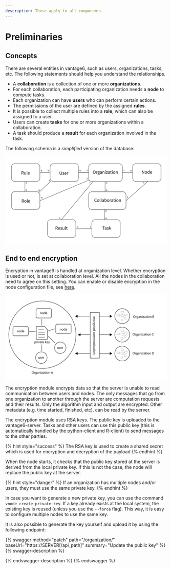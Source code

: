 ```yaml
---
description: These apply to all components
---
```


# Preliminaries

## Concepts

There are several entities in vantage6, such as users, organizations, tasks, etc. The following statements should help you understand the relationships.&#x20;

* A **collaboration** is a collection of one or more **organizations**.&#x20;
* For each collaboration, each participating organization needs a **node** to compute tasks.&#x20;
* Each organization can have **users** who can perform certain actions.&#x20;
* The permissions of the user are defined by the assigned **rules**.&#x20;
* It is possible to collect multiple rules into a **role**, which can also be assigned to a user.
* Users can create **tasks** for one or more organizations within a collaboration.
* A task should produce a **result** for each organization involved in the task.

The following schema is a _simplified_ version of the database:

![Simplified database model](<../.gitbook/assets/Artboard 1@4x (2).png>)

## End to end encryption

Encryption in vantage6 is handled at organization level. Whether encryption is used or not, is set at collaboration level. All the nodes in the collaboration need to agree on this setting. You can enable or disable encryption in the node configuration file, see [here](running-the-node/configuration.md#configuration-file-structure).

![Encryption takes place between organizations therefore all nodes and users from the a single organization should use the same private key.](<../.gitbook/assets/Artboard 1@4x (3).png>)

The encryption module encrypts data so that the server is unable to read communication between users and nodes. The only messages that go from one organization to another through the server are computation requests and their results. Only the algorithm input and output are encrypted. Other metadata (e.g. time started, finished, etc), can be read by the server.

The encryption module uses RSA keys. The public key is uploaded to the vantage6-server. Tasks and other users can use this public key (this is automatically handled by the python-client and R-client) to send messages to the other parties.&#x20;

{% hint style="success" %}
The RSA key is used to create a shared secret which is used for encryption and decryption of the payload
{% endhint %}

When the node starts, it checks that the public key stored at the server is derived from the local private key. If this is not the case, the node will replace the public key at the server.

{% hint style="danger" %}
If an organization has multiple nodes and/or users, they must use the same private key.&#x20;
{% endhint %}

In case you want to generate a new private key, you can use the command `vnode create-private-key`. If a key already exists at the local system, the existing key is reused (unless you use the `--force` flag). This way, it is easy to configure multiple nodes to use the same key.

It is also possible to generate the key yourself and upload it by using the following endpoint:

{% swagger method="patch" path="/organization/<ID>" baseUrl="https://SERVER[/api_path]" summary="Update the public key" %}
{% swagger-description %}

{% endswagger-description %}
{% endswagger %}

